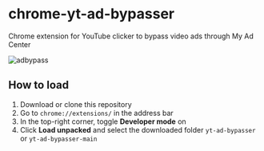 # chrome-yt-ad-bypasser
Chrome extension for YouTube clicker to bypass video ads through My Ad Center

![adbypass](https://github.com/user-attachments/assets/f147184c-209e-4f24-adb9-db5c40512c83)

## How to load
1. Download or clone this repository
2. Go to `chrome://extensions/` in the address bar
3. In the top-right corner, toggle **Developer mode** on
4. Click **Load unpacked** and select the downloaded folder `yt-ad-bypasser` or `yt-ad-bypasser-main`
